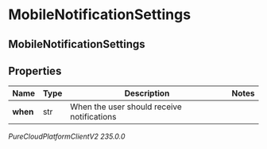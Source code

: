 # MobileNotificationSettings

## MobileNotificationSettings

## Properties

|Name | Type | Description | Notes|
|------------ | ------------- | ------------- | -------------|
| **when** | str | When the user should receive notifications | |



_PureCloudPlatformClientV2 235.0.0_

